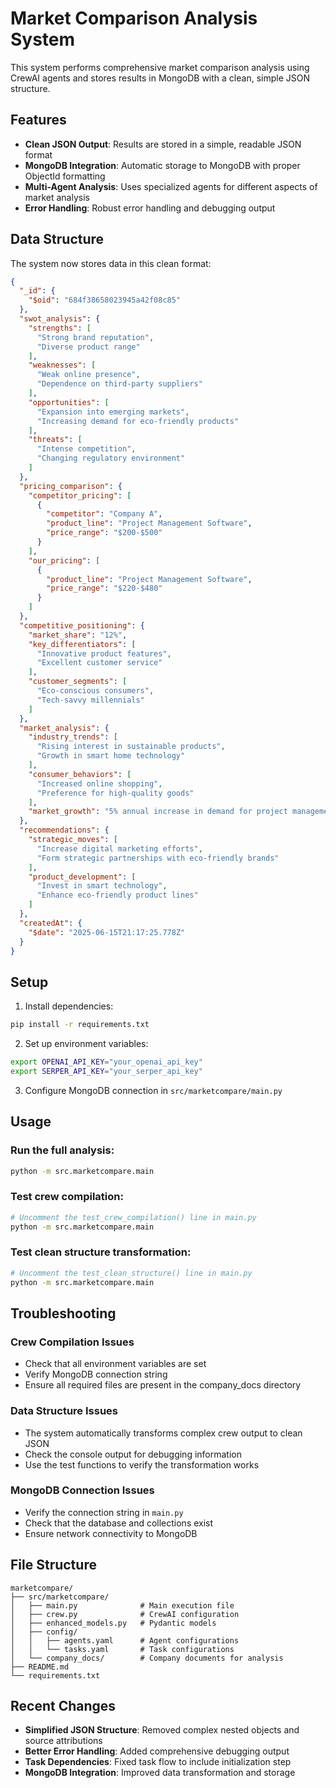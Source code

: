 # Market Comparison Analysis System

This system performs comprehensive market comparison analysis using CrewAI agents and stores results in MongoDB with a clean, simple JSON structure.

## Features

- **Clean JSON Output**: Results are stored in a simple, readable JSON format
- **MongoDB Integration**: Automatic storage to MongoDB with proper ObjectId formatting
- **Multi-Agent Analysis**: Uses specialized agents for different aspects of market analysis
- **Error Handling**: Robust error handling and debugging output

## Data Structure

The system now stores data in this clean format:

```json
{
  "_id": {
    "$oid": "684f38658023945a42f08c85"
  },
  "swot_analysis": {
    "strengths": [
      "Strong brand reputation",
      "Diverse product range"
    ],
    "weaknesses": [
      "Weak online presence",
      "Dependence on third-party suppliers"
    ],
    "opportunities": [
      "Expansion into emerging markets",
      "Increasing demand for eco-friendly products"
    ],
    "threats": [
      "Intense competition",
      "Changing regulatory environment"
    ]
  },
  "pricing_comparison": {
    "competitor_pricing": [
      {
        "competitor": "Company A",
        "product_line": "Project Management Software",
        "price_range": "$200-$500"
      }
    ],
    "our_pricing": [
      {
        "product_line": "Project Management Software",
        "price_range": "$220-$480"
      }
    ]
  },
  "competitive_positioning": {
    "market_share": "12%",
    "key_differentiators": [
      "Innovative product features",
      "Excellent customer service"
    ],
    "customer_segments": [
      "Eco-conscious consumers",
      "Tech-savvy millennials"
    ]
  },
  "market_analysis": {
    "industry_trends": [
      "Rising interest in sustainable products",
      "Growth in smart home technology"
    ],
    "consumer_behaviors": [
      "Increased online shopping",
      "Preference for high-quality goods"
    ],
    "market_growth": "5% annual increase in demand for project management software"
  },
  "recommendations": {
    "strategic_moves": [
      "Increase digital marketing efforts",
      "Form strategic partnerships with eco-friendly brands"
    ],
    "product_development": [
      "Invest in smart technology",
      "Enhance eco-friendly product lines"
    ]
  },
  "createdAt": {
    "$date": "2025-06-15T21:17:25.778Z"
  }
}
```

## Setup

1. Install dependencies:
```bash
pip install -r requirements.txt
```

2. Set up environment variables:
```bash
export OPENAI_API_KEY="your_openai_api_key"
export SERPER_API_KEY="your_serper_api_key"
```

3. Configure MongoDB connection in `src/marketcompare/main.py`

## Usage

### Run the full analysis:
```bash
python -m src.marketcompare.main
```

### Test crew compilation:
```bash
# Uncomment the test_crew_compilation() line in main.py
python -m src.marketcompare.main
```

### Test clean structure transformation:
```bash
# Uncomment the test_clean_structure() line in main.py
python -m src.marketcompare.main
```

## Troubleshooting

### Crew Compilation Issues
- Check that all environment variables are set
- Verify MongoDB connection string
- Ensure all required files are present in the company_docs directory

### Data Structure Issues
- The system automatically transforms complex crew output to clean JSON
- Check the console output for debugging information
- Use the test functions to verify the transformation works

### MongoDB Connection Issues
- Verify the connection string in `main.py`
- Check that the database and collections exist
- Ensure network connectivity to MongoDB

## File Structure

```
marketcompare/
├── src/marketcompare/
│   ├── main.py              # Main execution file
│   ├── crew.py              # CrewAI configuration
│   ├── enhanced_models.py   # Pydantic models
│   ├── config/
│   │   ├── agents.yaml      # Agent configurations
│   │   └── tasks.yaml       # Task configurations
│   └── company_docs/        # Company documents for analysis
├── README.md
└── requirements.txt
```

## Recent Changes

- **Simplified JSON Structure**: Removed complex nested objects and source attributions
- **Better Error Handling**: Added comprehensive debugging output
- **Task Dependencies**: Fixed task flow to include initialization step
- **MongoDB Integration**: Improved data transformation and storage

